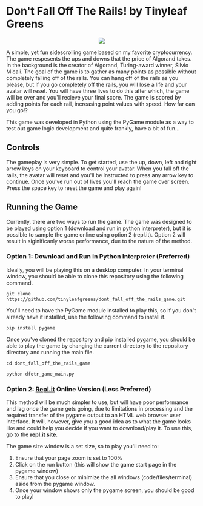 # Don't Fall Off The Rails! by Tinyleaf Greens #

<p align="center">
  <img src="https://user-images.githubusercontent.com/87482570/168091209-bbfac212-a413-4e03-84b6-c7dada0cef1b.jpg"/>
</p>

A simple, yet fun sidescrolling game based on my favorite cryptocurrency. The game respesents the ups and downs that the price of Algorand takes. In the background is the creator of Algorand, Turing-award winner, Silvio Micali. The goal of the game is to gather as many points as possible without completely falling off of the rails. You can hang off of the rails as you please, but if you go completely off the rails, you will lose a life and your avatar will reset. You will have three lives to do this after which, the game will be over and you'll recieve your final score. The game is scored by adding points for each rail, increasing point values with speed. How far can you go!?

This game was developed in Python using the PyGame module as a way to test out game logic development and quite frankly, have a bit of fun... 

## Controls ##
The gameplay is very simple. To get started, use the up, down, left and right arrow keys on your keyboard to control your avatar. When you fall off the rails, the avatar will reset and you'll be instructed to press any arrow key to continue. Once you've run out of lives you'll reach the game over screen. Press the space key to reset the game and play again!

## Running the Game ##

Currently, there are two ways to run the game. The game was designed to be played using option 1 (download and run in python interpreter), but it is possible to sample the game online using option 2 (repl.it). Option 2 will result in siginificanly worse performance, due to the nature of the method.

### Option 1: Download and Run in Python Interpreter (Preferred) ###

Ideally, you will be playing this on a desktop computer. In your terminal window, you should be able to clone this repository using the following command.

`git clone https://github.com/tinyleafgreens/dont_fall_off_the_rails_game.git`

You'll need to have the PyGame module installed to play this, so if you don't already have it installed, use the following command to install it.

`pip install pygame`

Once you've cloned the repository and pip installed pygame, you should be able to play the game by changing the current directory to the repository directory and running the main file.

`cd dont_fall_off_the_rails_game`

`python dfotr_game_main.py`

### Option 2: [Repl.it](https://replit.com/@tinyleafgreens/DontFallOffTheRailsGame#main.py "repl.it link") Online Version (Less Preferred) ###

This method will be much simpler to use, but will have poor performance and lag once the game gets going, due to limitations in processing and the required transfer of the pygame output to an HTML web browser user interface. It will, however, give you a good idea as to what the game looks like and could help you decide if you want to download/play it. To use this, go to the [**repl.it site**](https://replit.com/@tinyleafgreens/DontFallOffTheRailsGame#main.py "repl.it link"). 

The game size window is a set size, so to play you'll need to:
1. Ensure that your page zoom is set to 100% 
2. Click on the run button (this will show the game start page in the pygame window)
3. Ensure that you close or minimize the all windows (code/files/terminal) aside from the pygame window.
4. Once your window shows only the pygame screen, you should be good to play!

